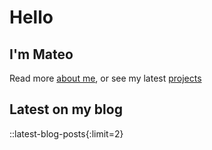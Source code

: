 # Hello

## I'm Mateo

Read more [about me](/about), or see my latest [projects](/projects)

## Latest on my blog

::latest-blog-posts{:limit=2}
